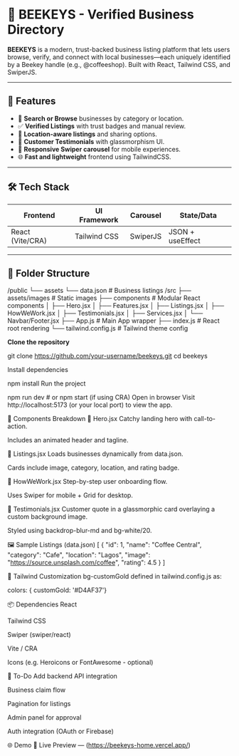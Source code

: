 # 🐝 BEEKEYS - Verified Business Directory

**BEEKEYS** is a modern, trust-backed business listing platform that lets users browse, verify, and connect with local businesses—each uniquely identified by a Beekey handle 
(e.g., @coffeeshop). Built with React, Tailwind CSS, and SwiperJS.

---

## 🚀 Features

- 🔎 **Search or Browse** businesses by category or location.
- ✅ **Verified Listings** with trust badges and manual review.
- 📍 **Location-aware listings** and sharing options.
- 💬 **Customer Testimonials** with glassmorphism UI.
- 📱 **Responsive Swiper carousel** for mobile experiences.
- 🌐 **Fast and lightweight** frontend using TailwindCSS.

---

## 🛠️ Tech Stack

| Frontend         | UI Framework       | Carousel         | State/Data     |
|------------------|--------------------|------------------|----------------|
| React (Vite/CRA) | Tailwind CSS       | SwiperJS         | JSON + useEffect |

---

## 📁 Folder Structure

/public
└── assets
└── data.json # Business listings
/src
├── assets/images # Static images
├── components # Modular React components
│ ├── Hero.jsx
│ ├── Features.jsx
│ ├── Listings.jsx
│ ├── HowWeWork.jsx
│ ├── Testimonials.jsx
│ ├── Services.jsx
│ └── Navbar/Footer.jsx
├── App.js # Main App wrapper
├── index.js # React root rendering
└── tailwind.config.js # Tailwind theme config

 **Clone the repository**


   git clone https://github.com/your-username/beekeys.git
   cd beekeys

   Install dependencies

npm install
Run the project

npm run dev   # or npm start (if using CRA)
Open in browser
Visit http://localhost:5173 (or your local port) to view the app.

🧩 Components Breakdown
🔸 Hero.jsx
Catchy landing hero with call-to-action.

Includes an animated header and tagline.

🔸 Listings.jsx
Loads businesses dynamically from data.json.

Cards include image, category, location, and rating badge.

🔸 HowWeWork.jsx
Step-by-step user onboarding flow.

Uses Swiper for mobile + Grid for desktop.

🔸 Testimonials.jsx
Customer quote in a glassmorphic card overlaying a custom background image.

Styled using backdrop-blur-md and bg-white/20.

🖼️ Sample Listings (data.json)
[
  {
    "id": 1,
    "name": "Coffee Central",
    "category": "Cafe",
    "location": "Lagos",
    "image": "https://source.unsplash.com/coffee",
    "rating": 4.5
  }
]


🎨 Tailwind Customization
bg-customGold defined in tailwind.config.js as:

colors: {
  customGold: '#D4AF37'}

📦 Dependencies
React

Tailwind CSS

Swiper (swiper/react)

Vite / CRA

Icons (e.g. Heroicons or FontAwesome - optional)

📌 To-Do
 Add backend API integration

 Business claim flow

 Pagination for listings

 Admin panel for approval

 Auth integration (OAuth or Firebase)


 🌐 Demo
🔗 Live Preview — (https://beekeys-home.vercel.app/)

